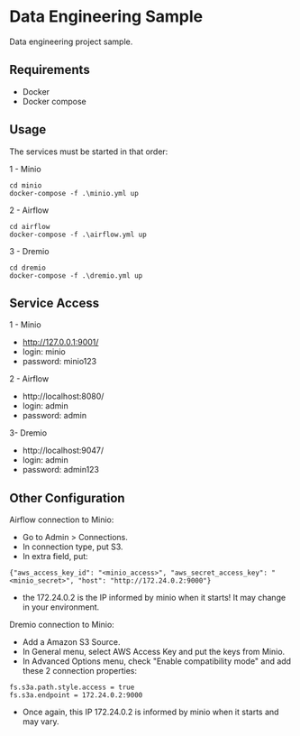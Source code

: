# Data Engineering Sample
Data engineering project sample.

## Requirements
* Docker
* Docker compose

## Usage
The services must be started in that order:

1 - Minio
```
cd minio
docker-compose -f .\minio.yml up
```
2 - Airflow
```
cd airflow
docker-compose -f .\airflow.yml up
```
3 - Dremio
```
cd dremio
docker-compose -f .\dremio.yml up
```

## Service Access
1 - Minio
* http://127.0.0.1:9001/
* login: minio
* password: minio123

2 - Airflow
* http://localhost:8080/
* login: admin
* password: admin

3- Dremio
* http://localhost:9047/
* login: admin
* password: admin123


## Other Configuration
Airflow connection to Minio:

* Go to Admin > Connections.
* In connection type, put S3.
* In extra field, put: 
```
{"aws_access_key_id": "<minio_access>", "aws_secret_access_key": "<minio_secret>", "host": "http://172.24.0.2:9000"}
```
* the 172.24.0.2 is the IP informed by minio when it starts! It may change in your environment.

Dremio connection to Minio:

* Add a Amazon S3 Source.
* In General menu, select AWS Access Key and put the keys from Minio.
* In Advanced Options menu, check "Enable compatibility mode" and add these 2 connection properties:
```
fs.s3a.path.style.access = true
fs.s3a.endpoint = 172.24.0.2:9000
```
* Once again, this IP 172.24.0.2 is informed by minio when it starts and may vary.

